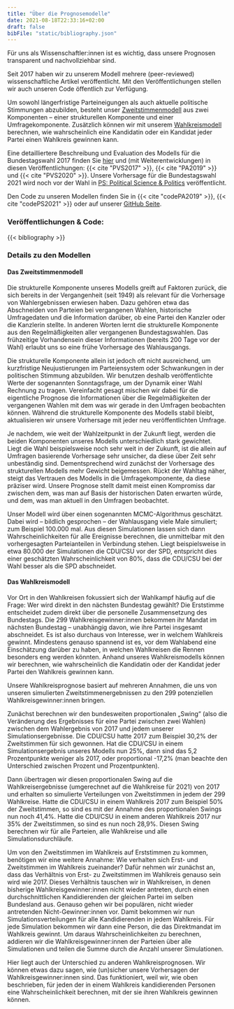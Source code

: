 ```yaml
---
title: "Über die Prognosemodelle"
date: 2021-08-18T22:33:16+02:00
draft: false
bibFile: "static/bibliography.json"
---
```


Für uns als Wissenschaftler:innen ist es wichtig, dass unsere Prognosen transparent und nachvollziehbar sind. 

Seit 2017 haben wir zu unserem Modell mehrere (peer-reviewed) wissenschaftliche Artikel veröffentlicht. Mit den Veröffentlichungen stellen wir auch unseren Code öffentlich zur Verfügung.

Um sowohl längerfristige Parteineigungen als auch aktuelle politische Stimmungen abzubilden, besteht unser [Zweitstimmenmodell](#das-zweitstimmenmodell) aus zwei Komponenten – einer strukturellen Komponente und einer Umfragekomponente. Zusätzlich können wir mit unserem [Wahlkreismodell](#das-wahlkreismodell) berechnen, wie wahrscheinlich eine Kandidatin oder ein Kandidat jeder Partei einen Wahlkreis gewinnen kann.  

Eine detailliertere Beschreibung und Evaluation des Modells für die Bundestagswahl 2017 finden Sie [hier](http://2017.zweitstimme.org) und (mit Weiterentwicklungen) in diesen Veröffentlichungen: {{< cite "PVS2017" >}}, {{< cite "PA2019" >}} und {{< cite "PVS2020" >}}. Unsere Vorhersage für die Bundestagswahl 2021 wird noch vor der Wahl in [PS: Political Science & Politics](https://www.cambridge.org/core/journals/ps-political-science-and-politics) veröffentlicht. 

Den Code zu unseren Modellen finden Sie in {{< cite "codePA2019" >}}, {{< cite "codePS2021" >}} oder auf unserer [GitHub Seite](https://github.com/zweitstimme-org).


### Veröffentlichungen & Code:

{{< bibliography >}}

### Details zu den Modellen

#### Das Zweitstimmenmodell

Die strukturelle Komponente unseres Modells greift auf Faktoren zurück, die sich bereits in der Vergangenheit (seit 1949) als relevant für die Vorhersage von Wahlergebnissen erwiesen haben. Dazu gehören etwa das Abschneiden von Parteien bei vergangenen Wahlen, historische Umfragedaten und die Information darüber, ob eine Partei den Kanzler oder die Kanzlerin stellte. In anderen Worten lernt die strukturelle Komponente aus den Regelmäßigkeiten aller vergangenen Bundestagswahlen. Das frühzeitige Vorhandensein dieser Informationen (bereits 200 Tage vor der Wahl) erlaubt uns so eine frühe Vorhersage des Wahlausgangs.

Die strukturelle Komponente allein ist jedoch oft nicht ausreichend, um kurzfristige Neujustierungen im Parteiensystem oder Schwankungen in der politischen Stimmung abzubilden. Wir benutzen deshalb veröffentlichte Werte der sogenannten Sonntagsfrage, um der Dynamik einer Wahl Rechnung zu tragen. Vereinfacht gesagt mischen wir dabei für die eigentliche Prognose die Informationen über die Regelmäßigkeiten der vergangenen Wahlen mit dem was wir gerade in den Umfragen beobachten können. Während die strukturelle Komponente des Modells stabil bleibt, aktualisieren wir unsere Vorhersage mit jeder neu veröffentlichten Umfrage.

Je nachdem, wie weit der Wahlzeitpunkt in der Zukunft liegt, werden die beiden Komponenten unseres Modells unterschiedlich stark gewichtet. Liegt die Wahl beispielsweise noch sehr weit in der Zukunft, ist die allein auf Umfragen basierende Vorhersage sehr unsicher, da diese über Zeit sehr unbeständig sind. Dementsprechend wird zunächst der Vorhersage des strukturellen Modells mehr Gewicht beigemessen. Rückt der Wahltag näher, steigt das Vertrauen des Modells in die Umfragekomponente, da diese präziser wird. Unsere Prognose stellt damit meist einen Kompromiss dar zwischen dem, was man auf Basis der historischen Daten erwarten würde, und dem, was man aktuell in den Umfragen beobachtet. 

Unser Modell wird über einen sogenannten MCMC-Algorithmus geschätzt. Dabei wird – bildlich gesprochen – der Wahlausgang viele Male simuliert; zum Beispiel 100.000 mal. Aus diesen Simulationen lassen sich dann Wahrscheinlichkeiten für alle Ereignisse berechnen, die unmittelbar mit den vorhergesagten Parteianteilen in Verbindung stehen. Liegt beispielsweise in etwa 80.000 der Simulationen die CDU/CSU vor der SPD, entspricht dies einer geschätzten Wahrscheinlichkeit von 80%, dass die CDU/CSU bei der Wahl besser als die SPD abschneidet.


#### Das Wahlkreismodell

Vor Ort in den Wahlkreisen fokussiert sich der Wahlkampf häufig auf die Frage: Wer wird direkt in den nächsten Bundestag gewählt? Die Erststimme entscheidet zudem direkt über die personelle Zusammensetzung des Bundestags. Die 299 Wahlkreisgewinner:innen bekommen ihr Mandat im nächsten Bundestag – unabhängig davon, wie ihre Partei insgesamt abschneidet. Es ist also durchaus von Interesse, wer in welchem Wahlkreis gewinnt. Mindestens genauso spannend ist es, vor dem Wahlabend eine Einschätzung darüber zu haben, in welchen Wahlkreisen die Rennen besonders eng werden könnten. Anhand unseres Wahlkreismodells können wir berechnen, wie wahrscheinlich die Kandidatin oder der Kandidat jeder Partei den Wahlkreis gewinnen kann.

Unsere Wahlkreisprognose basiert auf mehreren Annahmen, die uns von unseren simulierten Zweitstimmenergebnissen zu den 299 potenziellen Wahlkreisgewinner:innen bringen.

Zunächst berechnen wir den bundesweiten proportionalen „Swing“ (also die Veränderung des Ergebnisses für eine Partei zwischen zwei Wahlen) zwischen dem Wahlergebnis von 2017 und jedem unserer Simulationsergebnisse. Die CDU/CSU hatte 2017 zum Beispiel 30,2% der Zweitstimmen für sich gewonnen. Hat die CDU/CSU in einem Simulationsergebnis unseres Modells nun 25%, dann sind das 5,2 Prozentpunkte weniger als 2017, oder proportional -17,2% (man beachte den Unterschied zwischen Prozent und Prozentpunkten).

Dann übertragen wir diesen proportionalen Swing auf die Wahlkreisergebnisse (umgerechnet auf die Wahlkreise für 2021) von 2017 und erhalten so simulierte Verteilungen von Zweitstimmen in jedem der 299 Wahlkreise. Hatte die CDU/CSU in einem Wahlkreis 2017 zum Beispiel 50% der Zweitstimmen, so sind es mit der Annahme des proportionalen Swings nun noch 41,4%. Hatte die CDU/CSU in einem anderen Wahlkreis 2017 nur 35% der Zweitstimmen, so sind es nun noch 28,9%. Diesen Swing berechnen wir für alle Parteien, alle Wahlkreise und alle Simulationsdurchläufe.

Um von den Zweitstimmen im Wahlkreis auf Erststimmen zu kommen, benötigen wir eine weitere Annahme: Wie verhalten sich Erst- und Zweitstimmen im Wahlkreis zueinander? Dafür nehmen wir zunächst an, dass das Verhältnis von Erst- zu Zweitstimmen im Wahlkreis genauso sein wird wie 2017. Dieses Verhältnis tauschen wir in Wahlkreisen, in denen bisherige Wahlkreisgewinner:innen nicht wieder antreten, durch einen durchschnittlichen Kandidierenden der gleichen Partei im selben Bundesland aus. Genauso gehen wir bei populären, nicht wieder antretenden Nicht-Gewinner:innen vor. Damit bekommen wir nun Simulationsverteilungen für alle Kandidierenden in jedem Wahlkreis. Für jede Simulation bekommen wir dann eine Person, die das Direktmandat im Wahlkreis gewinnt. Um daraus Wahrscheinlichkeiten zu berechnen, addieren wir die Wahlkreisgewinner:innen der Parteien über alle Simulationen und teilen die Summe durch die Anzahl unserer Simulationen.

Hier liegt auch der Unterschied zu anderen Wahlkreisprognosen. Wir können etwas dazu sagen, wie (un)sicher unsere Vorhersagen der Wahlkreisgewinner:innen sind. Das funktioniert, weil wir, wie oben beschrieben, für jeden der in einem Wahlkreis kandidierenden Personen eine Wahrscheinlichkeit berechnen, mit der sie ihren Wahlkreis gewinnen können.